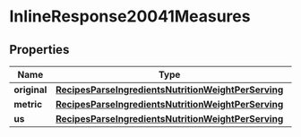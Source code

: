 

# InlineResponse20041Measures

## Properties

Name | Type | Description | Notes
------------ | ------------- | ------------- | -------------
**original** | [**RecipesParseIngredientsNutritionWeightPerServing**](RecipesParseIngredientsNutritionWeightPerServing.md) |  | 
**metric** | [**RecipesParseIngredientsNutritionWeightPerServing**](RecipesParseIngredientsNutritionWeightPerServing.md) |  | 
**us** | [**RecipesParseIngredientsNutritionWeightPerServing**](RecipesParseIngredientsNutritionWeightPerServing.md) |  | 




